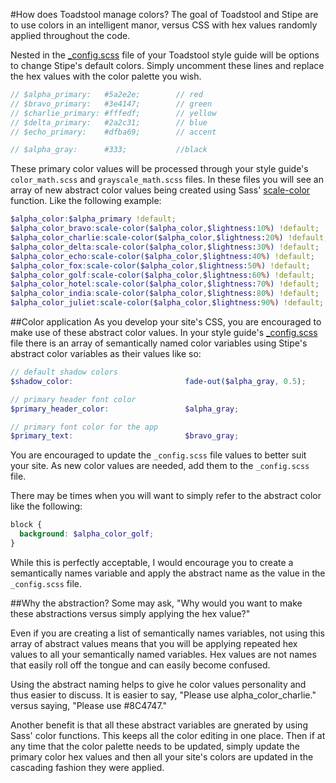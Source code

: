 #How does Toadstool manage colors?
The goal of Toadstool and Stipe are to use colors in an intelligent manor, versus CSS with hex values randomly applied throughout the code. 

Nested in the [_config.scss](http://goo.gl/rmCQP) file of your Toadstool style guide will be options to change Stipe's default colors. Simply uncomment these lines and replace the hex values with the color palette you wish. 

```scss
// $alpha_primary:   #5a2e2e;        // red
// $bravo_primary:   #3e4147;        // green
// $charlie_primary: #fffedf;        // yellow
// $delta_primary:   #2a2c31;        // blue
// $echo_primary:    #dfba69;        // accent

// $alpha_gray:      #333;           //black
```

These primary color values will be processed through your style guide's `color_math.scss` and `grayscale_math.scss` files. In these files you will see an array of new abstract color values being created using Sass' [scale-color](http://goo.gl/SQisc) function. Like the following example:

```scss
$alpha_color:$alpha_primary !default;
$alpha_color_bravo:scale-color($alpha_color,$lightness:10%) !default;
$alpha_color_charlie:scale-color($alpha_color,$lightness:20%) !default;
$alpha_color_delta:scale-color($alpha_color,$lightness:30%) !default;
$alpha_color_echo:scale-color($alpha_color,$lightness:40%) !default;
$alpha_color_fox:scale-color($alpha_color,$lightness:50%) !default;
$alpha_color_golf:scale-color($alpha_color,$lightness:60%) !default;
$alpha_color_hotel:scale-color($alpha_color,$lightness:70%) !default;
$alpha_color_india:scale-color($alpha_color,$lightness:80%) !default;
$alpha_color_juliet:scale-color($alpha_color,$lightness:90%) !default;
```

##Color application
As you develop your site's CSS, you are encouraged to make use of these abstract color values. In your style guide's [_config.scss](http://goo.gl/mi2UC) file there is an array of semantically named color variables using Stipe's abstract color variables as their values like so:

```scss
// default shadow colors
$shadow_color:                         fade-out($alpha_gray, 0.5);

// primary header font color
$primary_header_color:                 $alpha_gray;

// primary font color for the app
$primary_text:                         $bravo_gray;  
```

You are encouraged to update the `_config.scss` file values to better suit your site. As new color values are needed, add them to the `_config.scss` file. 

There may be times when you will want to simply refer to the abstract color like the following:
```scss
block {
  background: $alpha_color_golf;
}
```

While this is perfectly acceptable, I would encourage you to create a semantically names variable and apply the abstract name as the value in the `_config.scss` file. 

##Why the abstraction?
Some may ask, "Why would you want to make these abstractions versus simply applying the hex value?"

Even if you are creating a list of semantically names variables, not using this array of abstract values means that you will be applying repeated hex values to all your semantically named variables. Hex values are not names that easily roll off the tongue and can easily become confused.

Using the abstract naming helps to give he color values personality and thus easier to discuss. It is easier to say, "Please use alpha_color_charlie." versus saying, "Please use #8C4747."

Another benefit is that all these abstract variables are gnerated by using Sass' color functions. This keeps all the color editing in one place. Then if at any time that the color palette needs to be updated, simply update the primary color hex values and then all your site's colors are updated in the cascading fashion they were applied. 